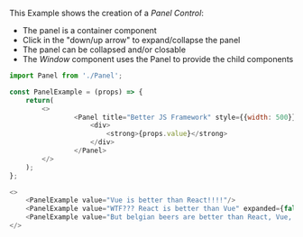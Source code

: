 <p>This Example shows the creation of a <i>Panel Control</i>:</p>
<ul>
    <li>The panel is a container component</li>
    <li>Click in the "down/up arrow" to expand/collapse the panel</li>
    <li>The panel can be collapsed and/or closable</li>
    <li>The <i>Window</i> component uses the Panel to provide the child components</li>
</ul>

```js
import Panel from './Panel';

const PanelExample = (props) => {
    return(
        <>
                <Panel title="Better JS Framework" style={{width: 500}} expanded={props.expanded} titleStyle={{ width: '100%', cursor: 'move'}}>
                    <div>
                        <strong>{props.value}</strong>
                    </div>
                </Panel>
        </>
    );
};

<>
    <PanelExample value="Vue is better than React!!!!"/>
    <PanelExample value="WTF??? React is better than Vue" expanded={false} />
    <PanelExample value="But belgian beers are better than React, Vue, Angular, Svelte ..." expanded={false} />
</>

```